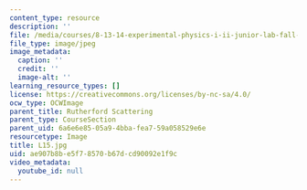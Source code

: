 ```yaml
---
content_type: resource
description: ''
file: /media/courses/8-13-14-experimental-physics-i-ii-junior-lab-fall-2016-spring-2017/ae907b8be5f78570b67dcd90092e1f9c_L15.jpg
file_type: image/jpeg
image_metadata:
  caption: ''
  credit: ''
  image-alt: ''
learning_resource_types: []
license: https://creativecommons.org/licenses/by-nc-sa/4.0/
ocw_type: OCWImage
parent_title: Rutherford Scattering
parent_type: CourseSection
parent_uid: 6a6e6e85-05a9-4bba-fea7-59a058529e6e
resourcetype: Image
title: L15.jpg
uid: ae907b8b-e5f7-8570-b67d-cd90092e1f9c
video_metadata:
  youtube_id: null
---
```

